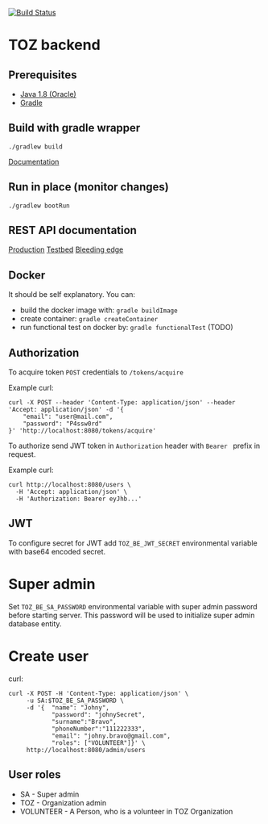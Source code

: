 [![Build Status](https://travis-ci.org/blstream/TOZ_BE.svg?branch=master)](https://travis-ci.org/blstream/TOZ_BE)

# TOZ backend

## Prerequisites

* [Java 1.8 (Oracle)](http://www.oracle.com/technetwork/java/javase/downloads/jdk8-downloads-2133151.html)
* [Gradle](https://docs.gradle.org/current/userguide/installation.html)

## Build with gradle wrapper

    ./gradlew build

[Documentation](http://docs.spring.io/spring-boot/docs/current/reference/html/build-tool-plugins-gradle-plugin.html)

## Run in place (monitor changes)

    ./gradlew bootRun

## REST API documentation

[Production](http://patronage2017.blstream.com/swagger-ui.html)
[Testbed](http://testbed.patronage2017.blstream.com/swagger-ui.html)
[Bleeding edge](http://dev.patronage2017.blstream.com/swagger-ui.html)

## Docker

It should be self explanatory. You can:

- build the docker image with: `gradle buildImage`
- create container: `gradle createContainer`
- run functional test on docker by: `gradle functionalTest` (TODO)

## Authorization

To acquire token `POST` credentials to `/tokens/acquire`

Example curl:
```
curl -X POST --header 'Content-Type: application/json' --header 'Accept: application/json' -d '{ 
    "email": "user@mail.com",
    "password": "P4ssw0rd" 
}' 'http://localhost:8080/tokens/acquire'
```

To authorize send JWT token in `Authorization` header with `Bearer ` prefix in request.

Example curl:
```
curl http://localhost:8080/users \
  -H 'Accept: application/json' \
  -H 'Authorization: Bearer eyJhb...'
```

## JWT 

To configure secret for JWT add `TOZ_BE_JWT_SECRET` environmental variable with base64 encoded secret.

# Super admin
Set `TOZ_BE_SA_PASSWORD` environmental variable with super admin password before starting server.
This password will be used to initialize super admin database entity.

# Create user

curl:
```
curl -X POST -H 'Content-Type: application/json' \
     -u SA:$TOZ_BE_SA_PASSWORD \
     -d '{  "name": "Johny",
            "password": "johnySecret",
            "surname":"Bravo",
            "phoneNumber":"111222333",
            "email": "johny.bravo@gmail.com",
            "roles": ["VOLUNTEER"]}' \
     http://localhost:8080/admin/users
```

## User roles

* SA - Super admin
* TOZ - Organization admin
* VOLUNTEER - A Person, who is a volunteer in TOZ Organization

